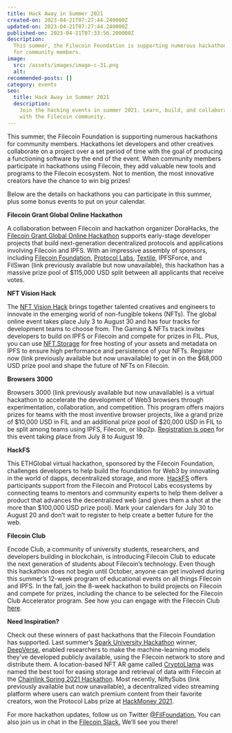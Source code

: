 ```yaml
---
title: Hack Away in Summer 2021
created-on: 2023-04-21T07:27:44.240000Z
updated-on: 2023-04-21T07:27:44.240000Z
published-on: 2023-04-21T07:33:56.200000Z
description:
  This summer, the Filecoin Foundation is supporting numerous hackathons
  for community members.
image:
  src: /assets/images/image-c-31.png
  alt:
recommended-posts: []
category: events
seo:
  title: Hack Away in Summer 2021
  description:
    Join the hacking events in summer 2021. Learn, build, and collaborate
    with the Filecoin community.
---
```


This summer, the Filecoin Foundation is supporting numerous hackathons for community members. Hackathons let developers and other creatives collaborate on a project over a set period of time with the goal of producing a functioning software by the end of the event. When community members participate in hackathons using Filecoin, they add valuable new tools and programs to the Filecoin ecosystem. Not to mention, the most innovative creators have the chance to win big prizes!

Below are the details on hackathons you can participate in this summer, plus some bonus events to put on your calendar.

**Filecoin Grant Global Online Hackathon**

A collaboration between Filecoin and hackathon organizer DoraHacks, the [Filecoin Grant Global Online Hackathon](https://www.eventbrite.com/e/share-115k-prizes-filecoin-grant-online-hackathon-may-1-july-18-registration-159309796891) supports early-stage developer projects that build next-generation decentralized protocols and applications involving Filecoin and IPFS. With an impressive assembly of sponsors, including [Filecoin Foundation](https://fil.org/), [Protocol Labs](https://protocol.ai/), [Textile](https://www.textile.io/), IPFSForce, and FilSwan (link previously available but now unavailable), this hackathon has a massive prize pool of $115,000 USD split between all applicants that receive votes.

**NFT Vision Hack**

The [NFT Vision Hack](https://www.nftvisionhack.com/) brings together talented creatives and engineers to innovate in the emerging world of non-fungible tokens (NFTs). The global online event takes place July 3 to August 30 and has four tracks for development teams to choose from. The Gaming & NFTs track invites developers to build on IPFS or Filecoin and compete for prizes in FIL. Plus, you can use [NFT.Storage](https://nft.storage/) for free hosting of your assets and metadata on IPFS to ensure high performance and persistence of your NFTs. Register now (link previously available but now unavailable) to get in on the $68,000 USD prize pool and shape the future of NFTs on Filecoin.

**Browsers 3000**

Browsers 3000 (link previously available but now unavailable) is a virtual hackathon to accelerate the development of Web3 browsers through experimentation, collaboration, and competition. This program offers majors prizes for teams with the most inventive browser projects, like a grand prize of $10,000 USD in FIL and an additional prize pool of $20,000 USD in FIL to be split among teams using IPFS, Filecoin, or libp2p. [Registration is open](https://browsers3000.devpost.com/) for this event taking place from July 8 to August 19.

**HackFS**

This ETHGlobal virtual hackathon, sponsored by the Filecoin Foundation, challenges developers to help build the foundation for Web3 by innovating in the world of dapps, decentralized storage, and more. [HackFS](https://hackfs.com/) offers participants support from the Filecoin and Protocol Labs ecosystems by connecting teams to mentors and community experts to help them deliver a product that advances the decentralized web (and gives them a shot at the more than $100,000 USD prize pool). Mark your calendars for July 30 to August 20 and don’t wait to register to help create a better future for the web.

**Filecoin Club**

Encode Club, a community of university students, researchers, and developers building in blockchain, is introducing Filecoin Club to educate the next generation of students about Filecoin’s technology. Even though this hackathon does not begin until October, anyone can get involved during this summer’s 12-week program of educational events on all things Filecoin and IPFS. In the fall, join the 8-week hackathon to build projects on Filecoin and compete for prizes, including the chance to be selected for the Filecoin Club Accelerator program. See how you can engage with the Filecoin Club [here](https://www.encode.club/).

**Need Inspiration?**

Check out these winners of past hackathons that the Filecoin Foundation has supported. Last summer’s [Spark University Hackathon](https://filecoin.io/blog/posts/spark-university-hackathon-winners-challenge-one/) winner, [DeepVerse](https://deepverse.co.uk/), enabled researchers to make the machine-learning models they’ve developed publicly available, using the Filecoin network to store and distribute them. A location-based NFT AR game called [CryptoLlama](https://testnets.opensea.io/) was named the best tool for easing storage and retrieval of data with Filecoin at the [Chainlink Spring 2021 Hackathon](https://blog.ipfs.io/2021-05-03-chainlink-recap/). Most recently, NiftySubs (link previously available but now unavailable), a decentralized video streaming platform where users can watch premium content from their favorite creators, won the Protocol Labs prize at [HackMoney 2021](https://defi.ethglobal.co/).

For more hackathon updates, follow us on Twitter [@FilFoundation.](https://twitter.com/filfoundation) You can also join us in chat in the [Filecoin Slack.](http://filecoin.io/slack) We’ll see you there!
